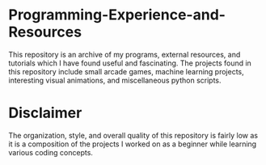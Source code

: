 # Programming-Experience-and-Resources
This repository is an archive of my programs, external resources, and tutorials which I have found useful and fascinating. The projects found in this repository include small arcade games, machine learning projects, interesting visual animations, and miscellaneous python scripts.

# Disclaimer
The organization, style, and overall quality of this repository is fairly low as it is a composition of the projects I worked on as a beginner while learning various coding concepts.
